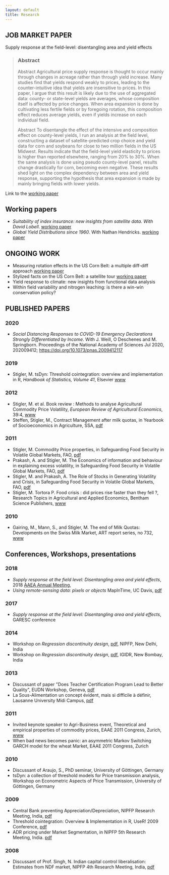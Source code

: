 ```yaml
---
layout: default
title: Research
---
```


## JOB MARKET PAPER

Supply response at the field-level: disentangling area and yield effects

> ### Abstract
>Abstract Agricultural price supply response is thought to occur mainly through changes in acreage rather than through yield increase. Many studies find that yields respond weakly to prices, leading to the counter-intuitive idea that yields are insensitive to prices. In this paper, I argue that this result is likely due to the use of aggregated data: county- or state-level yields are averages, whose composition itself is affected by price changes. When area expansion is done by cultivating less fertile fields or by foregoing rotation, this composition effect reduces average yields, even if yields increase on each individual field.
>
>Abstract To disentangle the effect of the intensive and composition effect on county-level yields, I run an analysis at the field level, constructing a dataset of satellite-predicted crop choice and yield data for corn and soybeans for close to two million fields in the US Midwest. Results indicate that the field-level yield elasticity to prices is higher than reported elsewhere, ranging from 20% to 30%. When the same analysis is done using pseudo county-level panel, results change drastically for corn, becoming even negative. These results shed light on the complex dependency between area and yield response, supporting the hypothesis that area expansion is made by mainly bringing fields with lower yields. 

Link to the [working paper](https://matthieustigler.github.io/docs/yield_response_satellite_Stigler.pdf)

## Working papers

- *Suitability of index insurance: new insights from satellite data. With David Lobell*. [working paper](https://github.com/MatthieuStigler/MatthieuStigler.github.io/raw/master/docs/cropIns_paper_latest.pdf)
- *Global Yield Distributions since 1960*. With Nathan Hendricks. [working paper](https://ageconsearch.umn.edu/record/304570/files/19153.pdf)




## ONGOING WORK

 - Measuring rotation effects in the US Corn Belt: a multiple diff-diff approach
[working paper](https://matthieustigler.github.io/docs/rotation_effects_Stigler_standalone.pdf)
 - Stylized facts on the US Corn Belt: a satellite tour [working paper](https://matthieustigler.github.io/docs/Chapter1_Stylised_facts_standalone.pdf)
 - Yield response to climate: new insights from functional data analysis
 - Within field variability and nitrogen leaching: is there a win-win conservation policy?




## PUBLISHED PAPERS

### 2020

- *Social Distancing Responses to COVID-19 Emergency Declarations Strongly Differentiated by Income*. With J. Weill, O Deschenes and M. Springborn. Proceedings of the National Academy of Sciences Jul 2020, 202009412; https://doi.org/10.1073/pnas.2009412117

### 2019

 - Stigler, M. tsDyn: Threshold cointegration: overview and implementation in R, *Handbook of Statistics, Volume 41*, Elsevier
[www](https://www.sciencedirect.com/science/article/pii/S0169716119300355?via%3Dihub) 
### 2012

 - Stigler, M. et al. Book review : Methods to analyse Agricultural Commodity Price Volatility, *European Review of Agricultural Economics*, 39:4, [www](http://erae.oxfordjournals.org/content/39/4/732.extract)
 - Steffen, Stigler, M., Contract Management after milk quotas, in Yearbook of Socioeconomics in Agriculture, SSA, [pdf](https://ideas.repec.org/a/cha/ysa001/v5y2012i1p177-200.html)

### 2011
 - Stigler, M. Commodity Price properties, in Safeguarding Food Security in Volatile Global Markets, FAO, [pdf](http://www.fao.org/docrep/013/i2107e/i2107e02.pdf)
 - Prakash, A. and Stigler, M. The Economics of information and behaviour in explaining excess volatility, in Safeguarding Food Security in Volatile Global Markets, FAO, [pdf](http://www.fao.org/docrep/013/i2107e/i2107e14.pdf)
 - Stigler, M. and Prakash, A. The Role of Stocks in Generating Volatility and Crisis, in Safeguarding Food Security in Volatile Global Markets, FAO, [pdf](http://www.fao.org/docrep/013/i2107e/i2107e16.pdf)
 - Stigler, M. Tortora P. Food crisis : did prices rise faster than they fell ?, Research Topics in Agricultural and Applied Economics, Bentham Science Publishers, [www](http://www.benthamscience.com/ebooks/9781608052431/index.htm)

### 2010
 - Gairing, M., Mann, S., and Stigler, M. The end of Milk Quotas: Developments on the Swiss Milk Market, ART report series, no 732, [www](http://www.agroscope.admin.ch/publikationen/einzelpublikation/index.html?lang=de&aid=22407&pid=23029&vmode=fancy)

## Conferences, Workshops, presentations

### 2018

- *Supply response at the field level: Disentangling area and yield effects*, 2018 [AAEA Annual Meeting](https://www.aaea.org/meetings/2018-aaea-annual-meeting), 
- *Using remote-sensing data: pixels or objects* MapInTime, UC Davis, [pdf](https://github.com/MicheleTobias/MaptimeDavis/blob/master/OpenMicSession_Winter2018/matthieu_Stigler%20-%20Matthieu%20Stigler.pdf)

### 2017

- *Supply response at the field level: Disentangling area and yield effects*, GARESC conference

### 2014
 - Workshop on *Regression discontinuity design*, [pdf](http://matthieustigler.github.io/Lectures/Lect_RDD_Theo.pdf), NIPFP, New Delhi, India
 - Workshop on *Regression discontinuity design*, [pdf](http://matthieustigler.github.io/Lectures/Lect_RDD_Theo.pdf), IGIDR, New Bombay, India
 
### 2013
 - Discussant of paper "Does Teacher Certification Program Lead to Better Quality", EUDN Workshop, Geneva, [pdf](http://MatthieuStigler.github.io/Lectures/Discu_EUDN_Pritta.pdf)
 - La Sous-Alimentation un concept évident, mais si difficile à définir, Lausanne University Midi Campus, [pdf](http://MatthieuStigler.github.io/Lectures/Pres_UNIL_sousalim.pdf)

### 2011
 - Invited keynote speaker to Agri-Business event, Theoretical and empirical properties of commodity prices, EAAE 2011 Congress, Zurich, [www](https://dl.dropbox.com/u/6113358/CV/EAAE_Infoflyer_August.pdf)
 - When bad news becomes panic: an asymmetric Markov Switching GARCH model for the wheat Market, EAAE 2011 Congress, Zurich

### 2010
 - Discussant of Araujo, S., PhD seminar, University of Göttingen, Germany 
 - tsDyn: a collection of threshold models for Price transmission analysis, Workshop on Econometric Aspects of Price Transmission, University of Göttingen, Germany

### 2009
 - Central Bank preventing Appreciation/Depreciation, NIPFP Research Meeting, India, [pdf](http://macrofinance.nipfp.org.in/PDF/06_5Pr_Stigler_RegimeSwitichingINRUSD2.pdf)
 - Threshold cointegration: Overview & Implementation in R, UseR! 2009 Conference, [pdf](http://stat.ethz.ch/CRAN/web/packages/tsDyn/vignettes/ThCointOverview.pdf)
 - ADR pricing under Market Segmentation, in NIPFP 5th Research Meeting, India. [pdf](http://macrofinance.nipfp.org.in/PDF/22_4sl_Shah-ADR.pdf)

### 2008
 - Discussant of Prof. Singh, N. Indian capital control liberalisation: Estimates from NDF market, NIPFP 4th Research Meeting, India, [pdf](http://macrofinance.nipfp.org.in/PDF/16_3sl_di_Shah2008_NDF.pdf)



